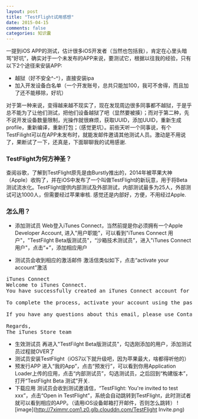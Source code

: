 ```yaml
---
layout: post
title: "TestFlight试用感想"
date: 2015-04-15
comments: false
categories: 知识囊
---
```


一提到iOS APP的测试，估计很多iOS开发者（当然也包括我），肯定在心里头暗骂“好坑”，确实对于一个未发布的APP来说，要测试它，根据以往我的经验，只有以下2个途径来安装APP:

* 越狱（好不安全^-^），直接安装ipa
* 加入开发设备白名单（一个开发账号，总共只能加100，我可不舍得，而且加了还不能移除，好坑）

对于第一种来说，变得越来越不现实了，现在发现周边很多同事都不越狱，于是乎总不能为了让他们测试，把他们设备越狱了吧（显然要被揍）；而对于第二种，先不说开发设备数量限制，光操作就很麻烦，获取UUID，添加UUID，重新生成profile，重新编译，重新打包；（感觉更坑）。前些天听一个同事说，有个TestFilight可以在APP未发布时，就能发邮件邀请其他测试人员。激动是不用说了，果断试了一下，还真是，下面聊聊我的试用感谢.

### TestFlight为何方神圣？
查阅谷歌，了解到TestFlight原先是由Burstly推出的，2014年被苹果大神（Apple）收购了，并在iOS中发布了一个叫做TestFlight的新玩意，用于将Beta测试流水化。TestFlight提供内部测试及外部测试，内部测试最多为25人，外部测试可达1000人，但需要经过苹果审核. 感觉还是内部好，方便，不用经过Apple.

### 怎么用？
* 添加测试员
Web登入iTunes Connect，当然前提是你必须拥有一个Apple Developer Account, 进入"用户职能"，可以看到"iTunes Connect 用户"，"TestFilght Beta版测试员"，“沙箱技术测试员”，进入"iTunes Connect 用户"，点击“+”，添加相应用户

* 测试员会收到相应的激活邮件
激活信类似如下，点击“activate your account”激活
<pre>
iTunes Connect
Welcome to iTunes Connect.
You have successfully created an iTunes Connect account for xuwenfa@star-net.cn.

To complete the process, activate your account using the password already associated with this Apple ID.

If you have any questions about this email, please use Contact Us.

Regards,
The iTunes Store team
</pre>

* 生效测试员
再进入"TestFilght Beta版测试员"，勾选刚添加的用户，添加测试员过程就OVER了
* 测试员安装TestFlight（iOS7以下就升级吧，因为苹果最大，啥都得听他的）
* 预发行APP
进入“我的App”，点击“预发行”，可以看到你用Application Loader上传的应用，点击“内部测试员”，勾选测试员，之后回到“构建版本”，打开“TestFlight Beta 测试”开关.
* 下载应用
测试员会收到测试邀请信，“TestFlight: You're invited to test xxx”，点击“Open in TestFlight”，系统会自动跳转到TestFlight，此时测试者就可以看到相应的APP。（请用iOS设备邮箱打开邮件，否则怎么跳转）
![image](http://7ximmr.com1.z0.glb.clouddn.com/TestFlight Invite.png)